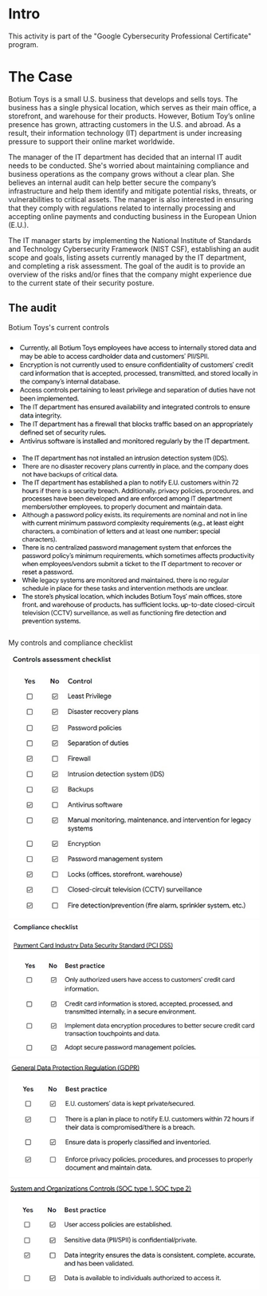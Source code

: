 # Intro
This activity is part of the "Google Cybersecurity Professional Certificate" program.

# The Case

Botium Toys is a small U.S. business that develops and sells toys. The business has a single physical location, which serves as their main office, a storefront, and warehouse for their products. However, Botium Toy’s online presence has grown, attracting customers in the U.S. and abroad. As a result, their information technology (IT) department is under increasing pressure to support their online market worldwide. 

The manager of the IT department has decided that an internal IT audit needs to be conducted. She's worried about maintaining compliance and business operations as the company grows without a clear plan. She believes an internal audit can help better secure the company’s infrastructure and help them identify and mitigate potential risks, threats, or vulnerabilities to critical assets. The manager is also interested in ensuring that they comply with regulations related to internally processing and accepting online payments and conducting business in the European Union (E.U.).   

The IT manager starts by implementing the National Institute of Standards and Technology Cybersecurity Framework (NIST CSF), establishing an audit scope and goals, listing assets currently managed by the IT department, and completing a risk assessment. The goal of the audit is to provide an overview of the risks and/or fines that the company might experience due to the current state of their security posture.

## The audit
Botium Toys's current controls

![image](https://github.com/L0rdB43lish/Security-Audit/blob/a0e46dc857e0044313bf7da2c4d11f593b1f064b/controls%20assessment.jpg)
![image](https://github.com/L0rdB43lish/Security-Audit/blob/a0e46dc857e0044313bf7da2c4d11f593b1f064b/controls%20assessment%202.jpg)

My controls and compliance checklist

![image](https://github.com/L0rdB43lish/Security-Audit/blob/a97c8a7f1d3f3fa480b17d14a2b5c6a97b8f68c3/controls%20assessment%20checklist.jpg)
![image](https://github.com/L0rdB43lish/Security-Audit/blob/a97c8a7f1d3f3fa480b17d14a2b5c6a97b8f68c3/compliance%20checklist.jpg)
![image](https://github.com/L0rdB43lish/Security-Audit/blob/a97c8a7f1d3f3fa480b17d14a2b5c6a97b8f68c3/compliance%20gdpr%20checklist.jpg)
![image](https://github.com/L0rdB43lish/Security-Audit/blob/a97c8a7f1d3f3fa480b17d14a2b5c6a97b8f68c3/compliance%20soc%20checklist.jpg)
